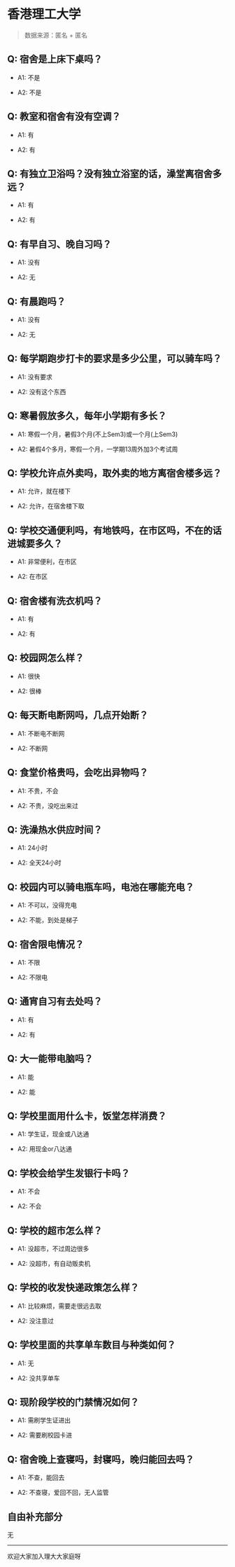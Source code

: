 # 香港理工大学

> 数据来源：匿名 + 匿名

## Q: 宿舍是上床下桌吗？

- A1: 不是

- A2: 不是

## Q: 教室和宿舍有没有空调？

- A1: 有

- A2: 有

## Q: 有独立卫浴吗？没有独立浴室的话，澡堂离宿舍多远？

- A1: 有

- A2: 有

## Q: 有早自习、晚自习吗？

- A1: 没有

- A2: 无

## Q: 有晨跑吗？

- A1: 没有

- A2: 无

## Q: 每学期跑步打卡的要求是多少公里，可以骑车吗？

- A1: 没有要求

- A2: 没有这个东西

## Q: 寒暑假放多久，每年小学期有多长？

- A1: 寒假一个月，暑假3个月(不上Sem3)或一个月(上Sem3)

- A2: 暑假4个多月，寒假一个月，一学期13周外加3个考试周

## Q: 学校允许点外卖吗，取外卖的地方离宿舍楼多远？

- A1: 允许，就在楼下

- A2: 允许，在宿舍楼下取

## Q: 学校交通便利吗，有地铁吗，在市区吗，不在的话进城要多久？

- A1: 非常便利，在市区

- A2: 在市区

## Q: 宿舍楼有洗衣机吗？

- A1: 有

- A2: 有

## Q: 校园网怎么样？

- A1: 很快

- A2: 很棒

## Q: 每天断电断网吗，几点开始断？

- A1: 不断电不断网

- A2: 不断网

## Q: 食堂价格贵吗，会吃出异物吗？

- A1: 不贵，不会

- A2: 不贵，没吃出来过

## Q: 洗澡热水供应时间？

- A1: 24小时

- A2: 全天24小时

## Q: 校园内可以骑电瓶车吗，电池在哪能充电？

- A1: 不可以，没得充电

- A2: 不能，到处是梯子

## Q: 宿舍限电情况？

- A1: 不限

- A2: 不限电

## Q: 通宵自习有去处吗？

- A1: 有

- A2: 有

## Q: 大一能带电脑吗？

- A1: 能

- A2: 能

## Q: 学校里面用什么卡，饭堂怎样消费？

- A1: 学生证，现金或八达通

- A2: 用现金or八达通

## Q: 学校会给学生发银行卡吗？

- A1: 不会

- A2: 不会

## Q: 学校的超市怎么样？

- A1: 没超市，不过周边很多

- A2: 没超市，有自动贩卖机

## Q: 学校的收发快递政策怎么样？

- A1: 比较麻烦，需要走很远去取

- A2: 没注意过

## Q: 学校里面的共享单车数目与种类如何？

- A1: 无

- A2: 没共享单车

## Q: 现阶段学校的门禁情况如何？

- A1: 需刷学生证进出

- A2: 需要刷校园卡进

## Q: 宿舍晚上查寝吗，封寝吗，晚归能回去吗？

- A1: 不查，能回去

- A2: 不查寝，爱回不回，无人监管

## 自由补充部分

无

***

欢迎大家加入理大大家庭呀